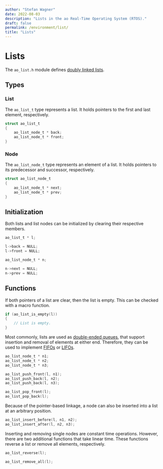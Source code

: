 ```yaml
---
author: "Stefan Wagner"
date: 2022-08-03
description: "Lists in the ao Real-Time Operating System (RTOS)."
draft: false
permalink: /environment/list/
title: "Lists"
---
```


# Lists

The `ao_list.h` module defines [doubly linked lists](https://en.wikipedia.org/wiki/Doubly_linked_list).

## Types

### List

The `ao_list_t` type represents a list. It holds pointers to the first and last element, respectively.

```c
struct ao_list_t
{
    ao_list_node_t * back;
    ao_list_node_t * front;
}
```

### Node

The `ao_list_node_t` type represents an element of a list. It holds pointers to its predecessor and successor, respectively.

```c
struct ao_list_node_t
{
    ao_list_node_t * next;
    ao_list_node_t * prev;
}
```

## Initialization

Both lists and list nodes can be initialized by clearing their respective members.

```c
ao_list_t * l;
```

```c
l->back = NULL;
l->front = NULL;
```

```c
ao_list_node_t * n;
```

```c
n->next = NULL;
n->prev = NULL;
```

## Functions

If both pointers of a list are clear, then the list is empty. This can be checked with a macro function.

```c
if (ao_list_is_empty(l))
{
    // List is empty.
}
```

Most commonly, lists are used as [double-ended queues](https://en.wikipedia.org/wiki/Double-ended_queue), that support insertion and removal of elements at either end. Therefore, they can be used to implement [FIFOs](https://en.wikipedia.org/wiki/FIFO_(computing_and_electronics)) or [LIFOs](https://en.wikipedia.org/wiki/LIFO_(computing)).

```c
ao_list_node_t * n1;
ao_list_node_t * n2;
ao_list_node_t * n3;
```

```c
ao_list_push_front(l, n1);
ao_list_push_back(l, n2);
ao_list_push_back(l, n3);
```

```c
ao_list_pop_front(l);
ao_list_pop_back(l);
```

Because of the pointer-based linkage, a node can also be inserted into a list at an arbitrary position.

```c
ao_list_insert_before(l, n1, n2);
ao_list_insert_after(l, n2, n3);
```

Inserting and removing single nodes are constant time operations. However, there are two additional functions that take linear time. These functions reverse a list or remove all elements, respectively.

```c
ao_list_reverse(l);
```

```c
ao_list_remove_all(l);
```
